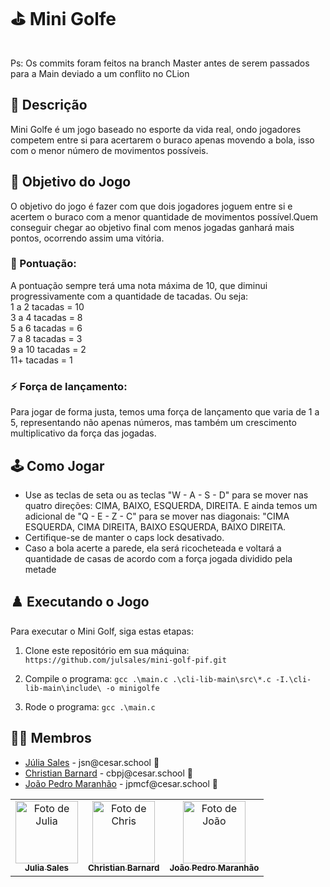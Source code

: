 # ⛳ Mini Golfe
<br>
Ps: Os commits foram feitos na branch Master antes de serem passados para a Main deviado a um conflito no CLion

## 📄 Descrição

Mini Golfe é um jogo baseado no esporte da vida real, ondo jogadores competem entre si para acertarem o buraco apenas movendo a bola, isso com o menor número de movimentos possíveis.

## 🎲 Objetivo do Jogo

O objetivo do jogo é fazer com que dois jogadores joguem entre si e acertem o buraco com a menor quantidade de movimentos possível.Quem conseguir chegar ao objetivo final com menos jogadas ganhará mais pontos, ocorrendo assim uma vitória.

### 👾 Pontuação:

A pontuação sempre terá uma nota máxima de 10, que diminui progressivamente com a quantidade de tacadas.
Ou seja:
<br>
1 a 2 tacadas = 10
<br>
3 a 4 tacadas = 8
<br>
5 a 6 tacadas = 6
<br>
7 a 8 tacadas = 3
<br>
9 a 10 tacadas = 2
<br>
11+ tacadas = 1
<br>

### ⚡️ Força de lançamento:

Para jogar de forma justa, temos uma força de lançamento que varia de 1 a 5, representando não apenas números, mas também um crescimento multiplicativo da força das jogadas.

## 🕹️ Como Jogar

- Use as teclas de seta ou as teclas "W - A - S - D" para se mover nas quatro direções: CIMA, BAIXO, ESQUERDA, DIREITA. E ainda temos um adicional de "Q - E - Z - C" para se mover nas diagonais: "CIMA ESQUERDA, CIMA DIREITA, BAIXO ESQUERDA, BAIXO DIREITA.
- Certifique-se de manter o caps lock desativado.
- Caso a bola acerte a parede, ela será ricocheteada e voltará a quantidade de casas de acordo com a força jogada dividido pela metade

## ♟️ Executando o Jogo

Para executar o Mini Golf, siga estas etapas:

1. Clone este repositório em sua máquina: `https://github.com/julsales/mini-golf-pif.git`

2. Compile o programa: `gcc .\main.c .\cli-lib-main\src\*.c -I.\cli-lib-main\include\ -o minigolfe`

3. Rode o programa: `gcc .\main.c`

## 👩‍💻 Membros

<ul>
  <li>
    <a href="https://github.com/julsales">Júlia Sales</a> - 
    jsn@cesar.school 📩
  </li>
  <li>
    <a href="https://github.com/hsspedro">Christian Barnard</a> -
    cbpj@cesar.school 📩
  </li>
  <li>
    <a href="https://github.com/Sofia-Saraiva">João Pedro Maranhão</a> -
    jpmcf@cesar.school 📩
  </li>
</ul>

<table>
  <tr>
    <td align="center">
      <a href="https://github.com/julsales">
        <img src="https://avatars.githubusercontent.com/julsales" width="100px;" alt="Foto de Julia"/><br>
        <sub>
          <b>Julia Sales</b>
        </sub>
      </a>
    </td>
    <td align="center">
      <a href="https://github.com/chrisdrakon">
        <img src="https://avatars.githubusercontent.com/chrisdrakon" width="100px;" alt="Foto de Chris"/><br>
        <sub>
          <b>Christian Barnard</b>
        </sub>
      </a>
    </td>
    <td align="center">
       <a href="https://github.com/Jpmaranhao">
        <img src="https://avatars3.githubusercontent.com/Jpmaranhao" width="100px;" alt="Foto de João"/><br>
        <sub>
          <b>João Pedro Maranhão</b>
        </sub>
      </a>
    </td>
  </tr>
</table>

